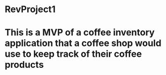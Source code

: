 # RevProject1
# This is a MVP of a coffee inventory application that a coffee shop would use to keep track of their coffee products
